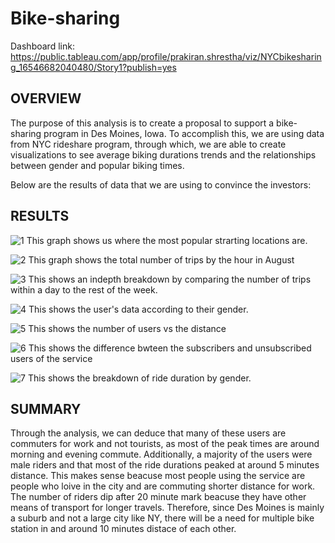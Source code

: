 # Bike-sharing
Dashboard link: https://public.tableau.com/app/profile/prakiran.shrestha/viz/NYCbikesharing_16546682040480/Story1?publish=yes

## OVERVIEW

The purpose of this analysis is to create a proposal to support a bike-sharing program in Des Moines, Iowa. To accomplish this, we are using data from NYC rideshare program, through which, we are able to create visualizations to see average biking durations trends and the relationships between gender and popular biking times. 

Below are the results of data that we are using to convince the investors:

## RESULTS
![1](https://user-images.githubusercontent.com/100887673/172544920-41899844-17d5-4187-9367-22ba27045f3b.png)
This graph shows us where the most popular strarting locations are.

![2](https://user-images.githubusercontent.com/100887673/172545197-52faeb51-5426-4b9a-997b-9ee577cdda71.png)
This graph shows the total number of trips by the hour in August

![3](https://user-images.githubusercontent.com/100887673/172545212-77392118-724f-4150-b123-cfb540ce3f49.png)
This shows an indepth breakdown by comparing the number of trips within a day to the rest of the week.


![4](https://user-images.githubusercontent.com/100887673/172545233-507c2a15-af8f-4d12-80da-503408df7c91.png)
This shows the user's data according to their gender.

![5](https://user-images.githubusercontent.com/100887673/172545246-cf2a0c2b-91b5-4d29-a7f6-1e5cfdbc017b.png)
This shows the number of users vs the distance

![6](https://user-images.githubusercontent.com/100887673/172545264-4bb385bb-753c-4735-aa61-75883183a628.png)
This shows the difference bwteen the subscribers and unsubscribed users of the service

![7](https://user-images.githubusercontent.com/100887673/172545280-bbc25bc1-9646-463d-82aa-60ec209ab9a5.png)
This shows the breakdown of ride duration by gender.

## SUMMARY
Through the analysis, we can deduce that many of these users are commuters for work and not tourists, as most of the peak times are around morning and evening commute. Additionally, a majority of the users were male riders and that most of the ride durations peaked at around 5 minutes distance. This makes sense beacuse most people using the service are people who loive in the city and are commuting shorter distance for work. The number of riders dip after 20 minute mark beacuse they have other means of transport for longer travels. Therefore, since Des Moines is mainly a suburb and not a large city like NY, there will be a need for multiple bike station in and around 10 minutes distace of each other.
